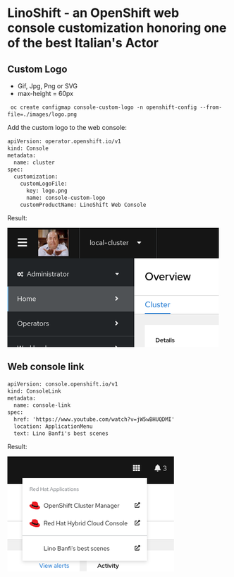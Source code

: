 # LinoShift - an OpenShift web console customization honoring one of the best Italian's Actor

## Custom Logo

- Gif, Jpg, Png or SVG
- max-height = 60px

```
 oc create configmap console-custom-logo -n openshift-config --from-file=./images/logo.png
```

Add the custom logo to the web console:

```
apiVersion: operator.openshift.io/v1
kind: Console
metadata:
  name: cluster
spec:
  customization:
    customLogoFile:
      key: logo.png
      name: console-custom-logo
    customProductName: LinoShift Web Console
```

Result:

![Logo](./images/logo-result.png)


## Web console link

```
apiVersion: console.openshift.io/v1
kind: ConsoleLink
metadata:
  name: console-link
spec:
  href: 'https://www.youtube.com/watch?v=jW5wBHUQDMI'
  location: ApplicationMenu 
  text: Lino Banfi's best scenes
```

Result:

![Web Console link](./images/console-link.png)


